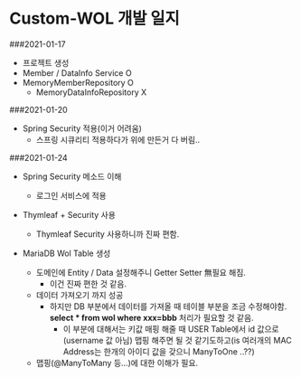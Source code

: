 Custom-WOL 개발 일지
=========================

###2021-01-17
- 프로젝트 생성
- Member / DataInfo Service O
- MemoryMemberRepository O
  - MemoryDataInfoRepository X

###2021-01-20
- Spring Security 적용(이거 어려움)
  - 스프링 시큐리티 적용하다가 위에 만든거 다 버림..
  
###2021-01-24
- Spring Security 메소드 이해
  - 로그인 서비스에 적용
  
- Thymleaf + Security 사용
  - Thymleaf Security 사용하니까 진짜 편함.
  
- MariaDB Wol Table 생성
  - 도메인에 Entity / Data 설정해주니 Getter Setter 無필요 해짐.
    - 이건 진짜 편한 것 같음.
  - 데이터 가져오기 까지 성공
    - 하지만 DB 부분에서 데이터를 가져올 때 테이블 부분을 조금 수정해야함. </br>
      <strong>select * from wol where xxx=bbb</strong> 처리가 필요할 것 같음.</br>
        - 이 부분에 대해서는 키값 매핑 해줄 때 USER Table에서 id 값으로(username 값 아님) 맵핑 해주면 될 것 같기도하고(is 여러개의 MAC Address는 한개의 아이디 값을 갖으니 ManyToOne ..??)
  - 맵핑(@ManyToMany 등...)에 대한 이해가 필요.